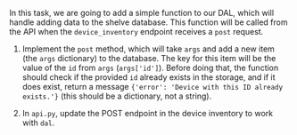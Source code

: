 In this task, we are going to add a simple function to our DAL, which will handle adding data to the shelve database. 
This function will be called from the API when the `device_inventory` endpoint receives a `post` request.

1. Implement the `post` method, which will take `args` and add a new item (the `args` dictionary) to the database. The key for this item will be the value of the `id` from `args` (`args['id']`). Before doing that, the function should check 
if the provided `id` already exists in the storage, and if it does exist, return a message `{'error': 'Device with this ID already exists.'}` (this should be a dictionary, not a string).

2. In `api.py`, update the POST endpoint in the device inventory to work with `dal`.
